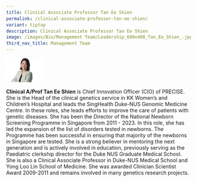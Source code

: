 ```yaml
---
title: Clinical Associate Professor Tan Ee Shien
permalink: /clinical-associate-professor-tan-ee-shien/
variant: tiptap
description: Clinical Associate Professor Tan Ee Shien
image: /images/Bio/Management Team/Leadership_600x400_Tan_Ee_Shien_.jpg
third_nav_title: Management Team
---
```

<p></p>
<div class="isomer-image-wrapper">
<img style="width: 20%;" height="auto" width="100%" alt="Clinical Associate Professor Tan Ee Shien" src="/images/Bio/Management Team/Leadership_600x400_Tan_Ee_Shien_.jpg">
</div>
<p><strong>Clinical A/Prof Tan Ee Shien</strong> is Chief Innovation Officer
(CIO) of PRECISE. She is the Head of the clinical genetics service in KK
Women’s and Children’s Hospital and leads the SingHealth Duke-NUS Genomic
Medicine Centre. In these roles, she leads efforts to improve the care
of patients with genetic diseases. She has been the Director of the National
Newborn Screening Programme in Singapore from 2011 - 2023. In this role,
she has led the expansion of the list of disorders tested in newborns.
The Programme has been successful in ensuring that majority of the newborns
in Singapore are tested. She is a strong believer in mentoring the next
generation and is actively involved in education, previously serving as
the Paediatric clerkship director for the Duke NUS Graduate Medical School.
She is also a Clinical Associate Professor in Duke-NUS Medical School and
Yong Loo Lin School of Medicine. She was awarded Clinician Scientist Award
2009-2011 and remains involved in many genetics research projects.</p>